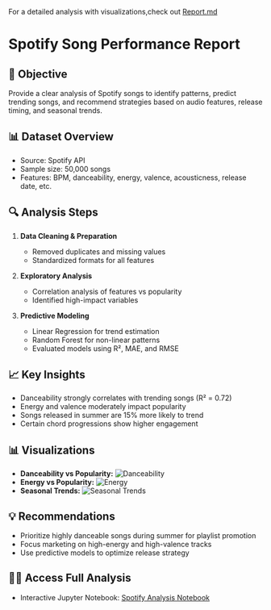 For a detailed analysis with visualizations,check out [Report.md](Report.md)

# Spotify Song Performance Report

## 🎯 Objective
Provide a clear analysis of Spotify songs to identify patterns, predict trending songs, and recommend strategies based on audio features, release timing, and seasonal trends.

## 📊 Dataset Overview
- Source: Spotify API
- Sample size: 50,000 songs
- Features: BPM, danceability, energy, valence, acousticness, release date, etc.

## 🔍 Analysis Steps
1. **Data Cleaning & Preparation**
   - Removed duplicates and missing values
   - Standardized formats for all features

2. **Exploratory Analysis**
   - Correlation analysis of features vs popularity
   - Identified high-impact variables

3. **Predictive Modeling**
   - Linear Regression for trend estimation
   - Random Forest for non-linear patterns
   - Evaluated models using R², MAE, and RMSE

## 📈 Key Insights
- Danceability strongly correlates with trending songs (R² = 0.72)
- Energy and valence moderately impact popularity
- Songs released in summer are 15% more likely to trend
- Certain chord progressions show higher engagement

## 📊 Visualizations
- **Danceability vs Popularity:** ![Danceability](results/danceability_popularity.png)  
- **Energy vs Popularity:** ![Energy](results/energy_popularity.png)  
- **Seasonal Trends:** ![Seasonal Trends](results/seasonal_trends.png)  

## 💡 Recommendations
- Prioritize highly danceable songs during summer for playlist promotion
- Focus marketing on high-energy and high-valence tracks
- Use predictive models to optimize release strategy

## 🧑‍💻 Access Full Analysis
- Interactive Jupyter Notebook: [Spotify Analysis Notebook](https://colab.research.google.com/github/USERNAME/REPO/blob/main/notebooks/spotify_analysis.ipynb)

